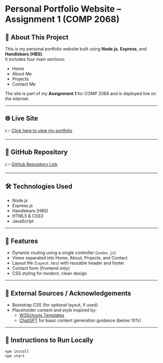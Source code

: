 # Personal Portfolio Website – Assignment 1 (COMP 2068)

## 👋 About This Project
This is my personal portfolio website built using **Node.js**, **Express**, and **Handlebars (HBS)**.  
It includes four main sections:
- Home
- About Me
- Projects
- Contact Me

The site is part of my **Assignment 1** for COMP 2068 and is deployed live on the internet.

---

## 🌐 Live Site
👉 [Click here to view my portfolio](https://comp2068jsframeworks-1-6mhh.onrender.com)  


---

## 📁 GitHub Repository
👉 [GitHub Repository Link](https://github.com/manozchhetr/COMP2068JSFrameworks/tree/main/ASSIGNMENT01)  


---

## 🛠️ Technologies Used
- Node.js
- Express.js
- Handlebars (HBS)
- HTML5 & CSS3
- JavaScript

---

## 🧠 Features
- Dynamic routing using a single controller (`index.js`)
- Views separated into Home, About, Projects, and Contact
- Layout file (`layout.hbs`) with reusable header and footer
- Contact form (frontend only)
- CSS styling for modern, clean design

---

## 💬 External Sources / Acknowledgements
- Bootstrap CSS (for optional layout, if used)
- Placeholder content and style inspired by:
  - [W3Schools Templates](https://www.w3schools.com/w3css/w3css_templates.asp)
  - [ChatGPT](https://chat.openai.com/) for basic content generation guidance (below 10%)

---

## 📜 Instructions to Run Locally
```bash
npm install
npm start
